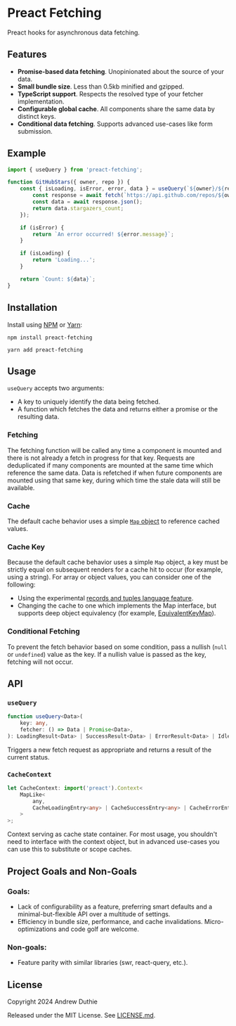 # Preact Fetching

Preact hooks for asynchronous data fetching.

## Features

- **Promise-based data fetching**. Unopinionated about the source of your data.
- **Small bundle size**. Less than 0.5kb minified and gzipped.
- **TypeScript support**. Respects the resolved type of your fetcher implementation.
- **Configurable global cache**. All components share the same data by distinct keys.
- **Conditional data fetching**. Supports advanced use-cases like form submission.

## Example

```js
import { useQuery } from 'preact-fetching';

function GitHubStars({ owner, repo }) {
	const { isLoading, isError, error, data } = useQuery(`${owner}/${repo}`, async () => {
		const response = await fetch(`https://api.github.com/repos/${owner}/${repo}`);
		const data = await response.json();
		return data.stargazers_count;
	});

	if (isError) {
		return `An error occurred! ${error.message}`;
	}

	if (isLoading) {
		return 'Loading...';
	}

	return `Count: ${data}`;
}
```

## Installation

Install using [NPM](https://www.npmjs.com/) or [Yarn](https://yarnpkg.com/):

```
npm install preact-fetching
```

```
yarn add preact-fetching
```

## Usage

`useQuery` accepts two arguments:

- A key to uniquely identify the data being fetched.
- A function which fetches the data and returns either a promise or the resulting data.

### Fetching

The fetching function will be called any time a component is mounted and there is not already a fetch in progress for that key. Requests are deduplicated if many components are mounted at the same time which reference the same data. Data is refetched if when future components are mounted using that same key, during which time the stale data will still be available.

### Cache

The default cache behavior uses a simple [`Map` object](https://developer.mozilla.org/en-US/docs/Web/JavaScript/Reference/Global_Objects/Map) to reference cached values.

### Cache Key

Because the default cache behavior uses a simple `Map` object, a key must be strictly equal on subsequent renders for a cache hit to occur (for example, using a string). For array or object values, you can consider one of the following:

- Using the experimental [records and tuples language feature](https://github.com/tc39/proposal-record-tuple).
- Changing the cache to one which implements the Map interface, but supports deep object equivalency (for example, [EquivalentKeyMap](https://github.com/aduth/equivalent-key-map)).

### Conditional Fetching

To prevent the fetch behavior based on some condition, pass a nullish (`null` or `undefined`) value as the key. If a nullish value is passed as the key, fetching will not occur.

## API

### `useQuery`

```ts
function useQuery<Data>(
	key: any,
	fetcher: () => Data | Promise<Data>,
): LoadingResult<Data> | SuccessResult<Data> | ErrorResult<Data> | IdleResult<Data>;
```

Triggers a new fetch request as appropriate and returns a result of the current status.

### `CacheContext`

```ts
let CacheContext: import('preact').Context<
	MapLike<
		any,
		CacheLoadingEntry<any> | CacheSuccessEntry<any> | CacheErrorEntry<any> | CacheIdleEntry<any>
	>
>;
```

Context serving as cache state container. For most usage, you shouldn't need to interface with the context object, but in advanced use-cases you can use this to substitute or scope caches.

## Project Goals and Non-Goals

### Goals:

- Lack of configurability as a feature, preferring smart defaults and a minimal-but-flexible API over a multitude of settings.
- Efficiency in bundle size, performance, and cache invalidations. Micro-optimizations and code golf are welcome.

### Non-goals:

- Feature parity with similar libraries (swr, react-query, etc.).

## License

Copyright 2024 Andrew Duthie

Released under the MIT License. See [LICENSE.md](./LICENSE.md).
